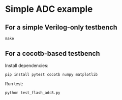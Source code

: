 # Simple ADC example


## For a simple Verilog-only testbench
```
make
```

## For a cocotb-based testbench

Install dependencies:
```
pip install pytest cocotb numpy matplotlib
```

Run test:
```
python test_flash_adc8.py
```
